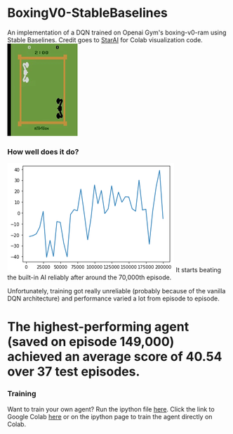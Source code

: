 # BoxingV0-StableBaselines
An implementation of a DQN trained on Openai Gym's boxing-v0-ram using Stable Baselines. Credit goes to [StarAI](https://www.starai.io/course/) for Colab visualization code.
![An agent trained for 200,000 episodes beats the built-in AI handily.](https://github.com/wz-ml/BoxingV0-StableBaselines/blob/master/visualization.gif)

### How well does it do?
![](https://github.com/wz-ml/BoxingV0-StableBaselines/blob/master/training_rewards.png?raw=true)
It starts beating the built-in AI reliably after around the 70,000th episode.

Unfortunately, training got really unreliable (probably because of the vanilla DQN architecture) and performance varied a lot from episode to episode.

The highest-performing agent (saved on episode 149,000) achieved an average score of 40.54 over 37 test episodes.
===========
### Training
Want to train your own agent?
Run the ipython file [here](https://github.com/wz-ml/BoxingV0-StableBaselines/blob/master/Stable_Boxing.ipynb). Click the link to Google Colab [here](https://camo.githubusercontent.com/52feade06f2fecbf006889a904d221e6a730c194/68747470733a2f2f636f6c61622e72657365617263682e676f6f676c652e636f6d2f6173736574732f636f6c61622d62616467652e737667) or on the ipython page to train the agent directly on Colab.
